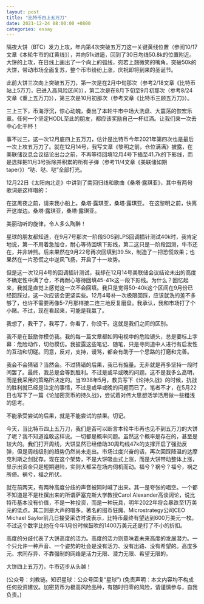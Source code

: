 ```yaml
---
layout: post
title: "比特币四上五万刀"
date: 2021-12-24 08:00:00 +0800
categories: essay
---
```


隔夜大饼（BTC）发力上攻，年内第4次突破五万刀这一关键黄线位置（参阅10/17文章《本轮牛市的红黄线》），并向51k进逼，回到了30日均线50.8k的位置附近。大饼的上攻，在日线上画出了一个向上的弧线，宛若上翘微笑的嘴角。突破50k的大饼，带动市场全面复苏，整个币市纷纷上涨，庆祝即将到来的圣诞节。

此前大饼三次向上突破五万刀，第一次是在2月中旬那次（参考2/18文章《比特币站上5万刀，已进入高风险区间》），第二次是在8月下旬至9月初那次（参考8/24文章《重上五万刀》），第三次是10月初那次（参考文章《比特币三顾五万刀》）。

三上三下，币海浮沉，惊心动魄，奏出了本轮牛市中场大洗盘、大震荡的恢宏乐章。任何一个坚定HODL至此的朋友，都应该奖励自己一杯红酒。让我们来一次去中心化干杯！

事不过三。这一次12月底四上五万刀，估计是比特币今年2021年第四次也是最后一次上攻五万刀了。就在12月14号，我写文章《黎明之前，仓位满满》披露，在美联储议息会议结论出台之前，不再等待回填12月4号下插至41.7k的下影线，而是选择把11月3号拆除并积累的所有子弹（参考11/4文章《美联储如期taper》）“哒、哒、哒”全部打光。

12月22日《太阳向北走》中讲到了南回归线和歌曲《桑塔·露琪亚》，其中有两句歌词是这样唱的：

在这黑夜之前，请来我小船上。桑塔·露琪亚，桑塔·露琪亚。
在这黎明之前，快离开这岸边。桑塔·露琪亚，桑塔·露琪亚。

美丽动听的旋律，令人多么陶醉​！​

星球的朋友都知道，在9月7号那次一阶段SOS到LPS回调插针测试40k时，我肯定地说，第一不用着急加仓，耐心等待回填下影线，第二这只是一阶段回测，牛市还在，并非转熊。后来果然在9月22号再次回填到39.5k，制造了一把恐慌效果；也果然在一片恐慌之中逆风飞扬，开启了十一攻势。

但是这一次12月4号的回调插针测试，我却在12月14号美联储会议结论未出的高度不确定性中满了仓，不再耐心等待回填45-41k这一段下影线。为什么？回忆起来，我就是直觉上感觉这一次不会回填。我只是觉得50-40k这个区间在9月份已经回踩过，这一次应该会更坚实些。12月4号补一次极限回踩，应该就洗的差不多够了，也许不需要再像5-7月那样接二连三地反复磨盘。我承认，我和市场打了个小赌。不过，现在看起来，可能是我赢了。

我想了，我干了，我写了，你看了，你没干。这就是我们之间的区别。

我不是在鼓励你模仿我。我的每一篇文章都如同电视中的危险镜头，总是要标上字幕：危险动作，切勿模仿。我披露这些笔记、随笔，只是寻同道中人进行有启发性的互动和切磋。同意，反对，支持，谩骂，都会有助于一个思路的打磨和完善。

我会不会猜错？当然会。不过猜错的后果，我已有掂量。无非就是再多坚持一段时间罢了。最终，我总是会等到胜利。不过是或早或晚的问题。这不是我多么高明，而是我采用的策略所决定的。当1938年5月，教员写下《论持久战》的时候，抗战的胜利就已经是注定的事情，不过是或早或晚的问题而已了。笔者不才，在5月22日也写下了一篇《论加密货币的持久战》，尝试着对伟大思想活学活用做一些粗浅的思考。

不能承受尝试的后果，就是不能尝试的禁果。切记。

今天，当比特币四上五万刀，我们是否可以断言本轮牛市再也见不到五万刀的大饼了呢？我不知道谁敢这样说。一切都是概率问题。虽然这个概率是存在的，甚至是较大的。我们打开周线，大饼显然已经借助30周均线47k的支撑开启了强劲反弹，但是周线级别的趋势仍然尚未走出。市场过度兴奋的话，再次回踩降温的达摩克利斯之剑犹存。现在这个架势，不是大饼吸血式上涨，而是大饼带动整体上涨，显示出资金只是短期避险，实则大都呆在场内伺机而动。福兮？祸兮？福兮，祸之所倚。祸兮，福之所伏。

就在前两天，有两种高度分歧的声音被同时喊了出来。其一是夸张的唱空。一个都不知道是不是杜撰出来的所谓萨塞克斯大学教授Carol Alexander高谈阔论，说比特币基本没有价值，不是一种投资，而是一种玩具，明年2022年将会暴跌至1万美元的低点。其二则是大声的唱多。著名的囤币狂魔、Microstrategy公司CEO Michael Saylor前几日接受采访时说表示，比特币最终有望达到600万美元一枚。不过这个数字比他在今年1月份时候鼓吹的1400万美元还是打了不小的折扣。

高度的分歧代表了大饼高度的活力。高度的活力则意味着未来高度的发展潜力。一个只允许一种声音、一个姿势的社会是没有活力、没有出路、没有希望的。高度多元、求同存异、不靠强制的网络是活力无限、潜力无限、希望无限的。

大饼四上五万刀，牛市迈步从头越！

(公众号：刘教链。知识星球：公众号回复“星球”)
(免责声明：本文内容均不构成任何投资建议。加密货币为极高风险品种，有随时归零的风险，请谨慎参与，自我负责。)